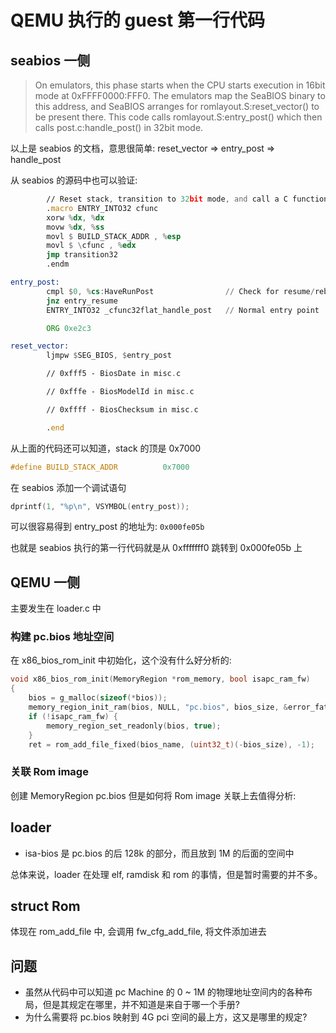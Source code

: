 # QEMU 执行的 guest 第一行代码

## seabios 一侧
> On emulators, this phase starts when the CPU starts execution in 16bit
> mode at 0xFFFF0000:FFF0. The emulators map the SeaBIOS binary to this
> address, and SeaBIOS arranges for romlayout.S:reset_vector() to be
> present there. This code calls romlayout.S:entry_post() which then
> calls post.c:handle_post() in 32bit mode.

以上是 seabios 的文档，意思很简单: reset_vector => entry_post => handle_post

从 seabios 的源码中也可以验证:
```asm
        // Reset stack, transition to 32bit mode, and call a C function.
        .macro ENTRY_INTO32 cfunc
        xorw %dx, %dx
        movw %dx, %ss
        movl $ BUILD_STACK_ADDR , %esp
        movl $ \cfunc , %edx
        jmp transition32
        .endm
```

```asm
entry_post:
        cmpl $0, %cs:HaveRunPost                // Check for resume/reboot
        jnz entry_resume
        ENTRY_INTO32 _cfunc32flat_handle_post   // Normal entry point

        ORG 0xe2c3
```

```asm
reset_vector:
        ljmpw $SEG_BIOS, $entry_post

        // 0xfff5 - BiosDate in misc.c

        // 0xfffe - BiosModelId in misc.c

        // 0xffff - BiosChecksum in misc.c

        .end
```
从上面的代码还可以知道，stack 的顶是 0x7000
```c
#define BUILD_STACK_ADDR          0x7000
```


在 seabios 添加一个调试语句
```c
dprintf(1, "%p\n", VSYMBOL(entry_post));
```
可以很容易得到 entry_post 的地址为: `0x000fe05b`

也就是 seabios 执行的第一行代码就是从 0xfffffff0 跳转到 0x000fe05b 上

## QEMU 一侧
主要发生在 loader.c 中

### 构建 pc.bios 地址空间
在 x86_bios_rom_init 中初始化，这个没有什么好分析的:

```c
void x86_bios_rom_init(MemoryRegion *rom_memory, bool isapc_ram_fw)
{
    bios = g_malloc(sizeof(*bios));
    memory_region_init_ram(bios, NULL, "pc.bios", bios_size, &error_fatal);
    if (!isapc_ram_fw) {
        memory_region_set_readonly(bios, true);
    }
    ret = rom_add_file_fixed(bios_name, (uint32_t)(-bios_size), -1);
```

### 关联 Rom image
创建 MemoryRegion pc.bios 但是如何将 Rom image 关联上去值得分析:


## loader
- isa-bios 是 pc.bios 的后 128k 的部分，而且放到 1M 的后面的空间中

总体来说，loader 在处理 elf, ramdisk 和 rom 的事情，但是暂时需要的并不多。

## struct Rom

体现在 rom_add_file 中, 会调用 fw_cfg_add_file, 将文件添加进去


## 问题
- 虽然从代码中可以知道 pc Machine 的 0 ~ 1M 的物理地址空间内的各种布局，但是其规定在哪里，并不知道是来自于哪一个手册?
- 为什么需要将 pc.bios 映射到 4G pci 空间的最上方，这又是哪里的规定?

[^1]: https://en.wikipedia.org/wiki/Cylinder-head-sector
